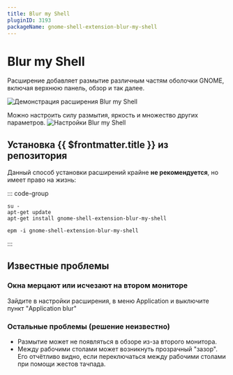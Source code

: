 ```yaml
---
title: Blur my Shell
pluginID: 3193
packageName: gnome-shell-extension-blur-my-shell
---
```


# Blur my Shell

Расширение добавляет размытие различным частям оболочки GNOME, включая верхнюю панель, обзор и так далее.

![Демонстрация расширения Blur my Shell](/blur-my-shell/blur-my-shell.png)

Можно настроить силу размытия, яркость и множество других параметров.
![Настройки Blur my Shell](/blur-my-shell/settings.png)

<!--@include: ./parts/show-install-steps.md-->

## Установка {{ $frontmatter.title }} из репозитория

Данный способ установки расширений крайне **не рекомендуется**, но имеет право на жизнь:

::: code-group
```shell[apt-get]
su -
apt-get update
apt-get install gnome-shell-extension-blur-my-shell
```

```shell[epm]
epm -i gnome-shell-extension-blur-my-shell
```
:::

<!--@include: ./parts/install-from-repository.md-->

## Известные проблемы
### Окна мерцают или исчезают на втором мониторе
Зайдите в настройки расширения, в меню Application и выключите пункт "Application blur"
### Остальные проблемы (решение неизвестно)
- Размытие может не появляться в обзоре из-за второго монитора.
- Между рабочими столами может возникнуть прозрачный "зазор". Его отчётливо видно, если переключаться между рабочими столами при помощи жестов тачпада.